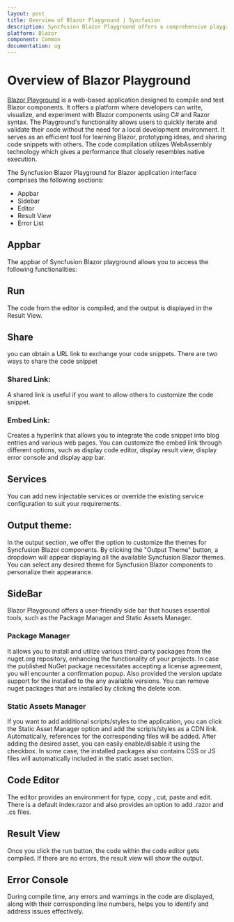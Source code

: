 ```yaml
---
layout: post
title: Overview of Blazor Playground | Syncfusion
description: Syncfusion Blazor Playground offers a comprehensive playground within your browser, empowering you to write, edit, compile, and share your Blazor components effortlessly. Explore the capabilities of Blazor components in real-time without the need for complex setups or external tools.
platform: Blazor
component: Common
documentation: ug
---
```

# Overview of Blazor Playground

[Blazor Playground](https://blazorplayground.syncfusion.com/) is a web-based application designed to compile and test Blazor components. It offers a platform where developers can write, visualize, and experiment with Blazor components using C# and Razor syntax. The Playground's functionality allows users to quickly iterate and validate their code without the need for a local development environment. It serves as an efficient tool for learning Blazor, prototyping ideas, and sharing code snippets with others. The code compilation utilizes WebAssembly technology which gives a performance that closely resembles native execution.

The Syncfusion Blazor Playground for Blazor application interface comprises the following sections:
* Appbar
* Sidebar
* Editor
* Result View
* Error List

## Appbar
The appbar of Syncfusion Blazor playground allows you to access the following functionalities: 
## Run
The code from the editor is compiled, and the output is displayed in the Result View.
## Share
you can obtain a URL link to exchange your code snippets.
There are two ways to share the code snippet
### Shared Link:
A shared link is useful if you want to allow others to customize the code snippet.
### Embed Link:
Creates a hyperlink that allows you to integrate the code snippet into blog entries and various web pages. You can customize the embed link through different options, such as display code editor, display result view, display error console and display app bar.
## Services
You can add new injectable services or override the existing service configuration to suit your requirements.
## Output theme:
In the output section, we offer the option to customize the themes for Syncfusion Blazor components. By clicking the "Output Theme" button, a dropdown will appear displaying all the available Syncfusion Blazor themes. You can select any desired theme for Syncfusion Blazor components to personalize their appearance.

## SideBar
Blazor Playground offers a user-friendly side bar that houses essential tools, such as the Package Manager and Static Assets Manager.

### Package Manager
It allows you to install and utilize various third-party packages from the nuget.org repository, enhancing the functionality of your projects. In case the published NuGet package necessitates accepting a license agreement, you will encounter a confirmation popup. Also provided the version update support for the installed to the any available versions. You can remove nuget packages that are installed by clicking the delete icon.

### Static Assets Manager
If you want to add additional scripts/styles to the application, you can click the Static Asset Manager option and add the scripts/styles as a CDN link. Automatically, references for the corresponding files will be added.  After adding the desired asset, you can easily enable/disable it using the checkbox. In some case, the installed packages also contains CSS or JS files will automatically included in the static asset section.

## Code Editor
The editor provides an environment for type, copy , cut, paste and edit. There is a default index.razor and also provides an option to add .razor and .cs files.

## Result View
Once you click the run button, the code within the code editor gets compiled. If there are no errors, the result view will show the output.

## Error Console
During compile time, any errors and warnings in the code are displayed, along with their corresponding line numbers, helps you to identify and address issues effectively.



